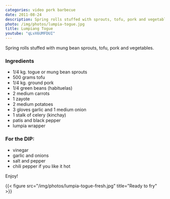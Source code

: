 ```yaml
---
categories: video pork barbecue
date: 2011-08-24
description: Spring rolls stuffed with sprouts, tofu, pork and vegetables
photo: /img/photos/lumpia-togue.jpg
title: Lumpiang Togue
youtube: "qLvX6UMFDUI"
---
```


Spring rolls stuffed with mung bean sprouts, tofu, pork and vegetables.

### Ingredients
* 1/4 kg. togue or mung bean sprouts
* 500 grams tofu
* 1/4 kg. ground pork
* 1/4 green beans (habituelas)
* 2 medium carrots
* 1 zayote
* 2 medium potatoes
* 3 gloves garlic and 1 medium onion
* 1 stalk of celery (kinchay)
* patis and black pepper
* lumpia wrapper

### For the DIP:
* vinegar
* garlic and onions
* salt and pepper
* chili pepper if you like it hot

Enjoy!

{{< figure src="/img/photos/lumpia-togue-fresh.jpg" title="Ready to fry" >}}

